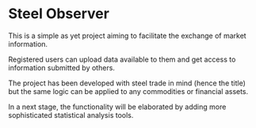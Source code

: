 # Steel Observer

This is a simple as yet project aiming to facilitate the exchange of market information.

Registered users can upload data available to them and get access to information submitted by others.

The project has been developed with steel trade in mind (hence the title) but the same logic can be applied to any commodities or financial assets.


In a next stage, the functionality will be elaborated by adding more sophisticated statistical analysis tools.



